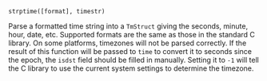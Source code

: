 ```
strptime([format], timestr)
```

Parse a formatted time string into a `TmStruct` giving the seconds, minute, hour, date, etc. Supported formats are the same as those in the standard C library. On some platforms, timezones will not be parsed correctly. If the result of this function will be passed to `time` to convert it to seconds since the epoch, the `isdst` field should be filled in manually. Setting it to `-1` will tell the C library to use the current system settings to determine the timezone.
